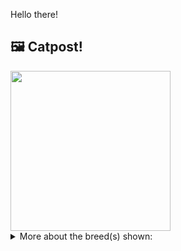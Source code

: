 Hello there!



## 🖼️ Catpost!

<sub>
    <img src="https://cdn2.thecatapi.com/images/V00qLe4Gw.jpg" height="256">
</sub>


<details>
<summary>More about the breed(s) shown:</summary>

Breed: Javanese

Description: Javanese are endlessly interested, intelligent and active. They tend to enjoy jumping to great heights, playing with fishing pole-type or other interactive toys and just generally investigating their surroundings. He will attempt to copy things you do, such as opening doors or drawers.

Links:
<ul>
  <li>CFA None available</li>
  <li>Wikipedia https://en.wikipedia.org/wiki/Javanese_cat</li>
</ul> 

</details>
